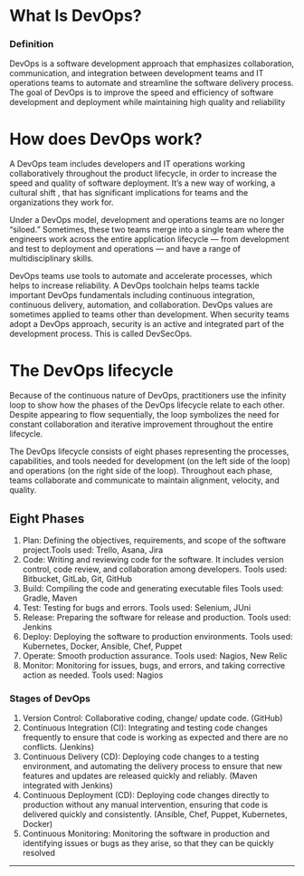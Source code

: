 # What Is DevOps? 

### Definition 
DevOps is a software development approach that emphasizes collaboration, communication, and integration between development teams and IT operations teams to automate and streamline the software delivery process. The goal of DevOps is to improve the speed and efficiency of software development and deployment while maintaining high quality and reliability


# How does DevOps work? 


A DevOps team includes developers and IT operations working collaboratively throughout the product lifecycle, in order to increase the speed and quality of software deployment. It’s a new way of working, a cultural shift , that has significant implications for teams and the organizations they work for.

Under a DevOps model, development and operations teams are no longer “siloed.” Sometimes, these two teams merge into a single team where the engineers work across the entire application lifecycle — from development and test to deployment and operations — and have a range of multidisciplinary skills.

DevOps teams use tools to automate and accelerate processes, which helps to increase reliability. A DevOps toolchain helps teams tackle important DevOps fundamentals including continuous integration, continuous delivery, automation, and collaboration.
DevOps values are sometimes applied to teams other than development. When security teams adopt a DevOps approach, security is an active and integrated part of the development process. This is called DevSecOps.

# The DevOps lifecycle 

Because of the continuous nature of DevOps, practitioners use the infinity loop to show how the phases of the DevOps lifecycle relate to each other. Despite appearing to flow sequentially, the loop symbolizes the need for constant collaboration and iterative improvement throughout the entire lifecycle.

 
The DevOps lifecycle consists of eight phases representing the processes, capabilities, and tools needed for development (on the left side of the loop) and operations (on the right side of the loop). Throughout each phase, teams collaborate and communicate to maintain alignment, velocity, and quality.
## Eight Phases
1. Plan: Defining the objectives, requirements, and scope of the software project.Tools used: Trello, Asana, Jira
2. Code: Writing and reviewing code for the software. It includes version control, code review, and collaboration among developers. Tools used: Bitbucket, GitLab, Git, GitHub
3. Build: Compiling the code and generating executable files Tools used: Gradle, Maven
4. Test: Testing for bugs and errors. Tools used: Selenium, JUni
5. Release: Preparing the software for release and production. Tools used: Jenkins
6. Deploy: Deploying the software to production environments. Tools used: Kubernetes, Docker, Ansible, Chef, Puppet
7. Operate: Smooth production assurance. Tools used: Nagios, New Relic
8. Monitor: Monitoring for issues, bugs, and errors, and taking corrective action as needed. Tools used: Nagios
### Stages of DevOps
1. Version Control: Collaborative coding, change/ update code. (GitHub)
2. Continuous Integration (CI): Integrating and testing code changes frequently to ensure that code is working as expected and there are no conflicts. (Jenkins)
3. Continuous Delivery (CD): Deploying code changes to a testing environment, and automating the delivery process to ensure that new features and updates are released quickly and reliably. (Maven integrated with Jenkins)
4. Continuous Deployment (CD): Deploying code changes directly to production without any manual intervention, ensuring that code is delivered quickly and consistently. (Ansible, Chef, Puppet, Kubernetes, Docker)
5. Continuous Monitoring: Monitoring the software in production and identifying issues or bugs as they arise, so that they can be quickly resolved
________________________________________
